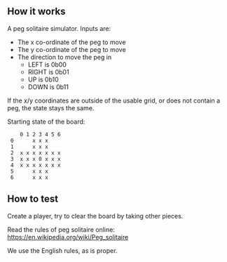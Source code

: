 <!---

This file is used to generate your project datasheet. Please fill in the information below and delete any unused
sections.

You can also include images in this folder and reference them in the markdown. Each image must be less than
512 kb in size, and the combined size of all images must be less than 1 MB.
-->

## How it works

A peg solitaire simulator. Inputs are:
- The x co-ordinate of the peg to move
- The y co-ordinate of the peg to move
- The direction to move the peg in
  - LEFT is 0b00
  - RIGHT is 0b01
  - UP is 0b10
  - DOWN is 0b11

If the x/y coordinates are outside of the usable grid,
or does not contain a peg, the state stays the same.

Starting state of the board:
```
    0 1 2 3 4 5 6
 0      x x x
 1      x x x
 2  x x x x x x x
 3  x x x 0 x x x
 4  x x x x x x x
 5      x x x
 6      x x x
```

## How to test

Create a player, try to clear the board by taking other pieces.

Read the rules of peg solitaire online:
https://en.wikipedia.org/wiki/Peg_solitaire

We use the English rules, as is proper.

